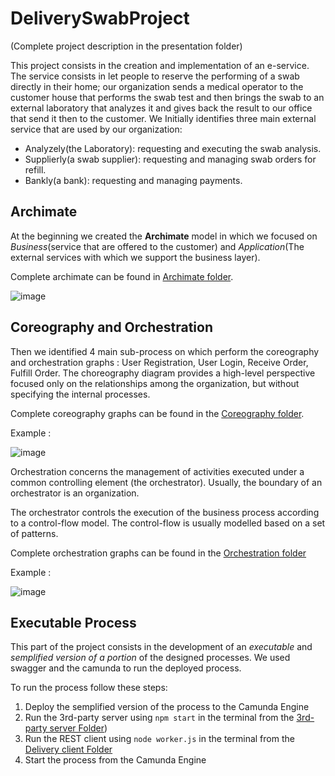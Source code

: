 # DeliverySwabProject
(Complete project description in the presentation folder)
 
This project consists in the creation and implementation of an e-service. The service consists in let people to reserve the performing of a swab directly in their home; our organization sends a medical operator to the customer house that performs the swab test and then brings the swab to an external laboratory that analyzes it and gives back the result to our office that send it then to the customer. We Initially identifies three main external service that are used by our organization:

- Analyzely(the Laboratory): requesting and executing the swab analysis.
- Supplierly(a swab supplier): requesting and managing swab orders for refill.
- Bankly(a bank): requesting and managing payments.

## **Archimate**

At the beginning we created the **Archimate** model in which we focused on *Business*(service that are offered to the customer) and *Application*(The external services with which we support the business layer).

Complete archimate can be found in [Archimate folder](https://github.com/FeBD8/DeliverySwabProject/tree/main/Archimate).

![image](https://user-images.githubusercontent.com/48360582/181099747-c1ac24e0-7824-4091-90bb-c1c3184c106e.png)

## **Coreography and Orchestration**

Then we identified 4 main sub-process on which perform the coreography and orchestration graphs : User Registration, User Login, Receive Order, Fulfill Order. The choreography diagram provides a high-level perspective focused only on the relationships among the organization, but without specifying the internal processes.

Complete coreography graphs can be found in the [Coreography folder](https://github.com/FeBD8/DeliverySwabProject/tree/main/Coreography).

Example :

![image](https://user-images.githubusercontent.com/48360582/181100307-8ab347fd-a422-41fd-8d72-5d2d3bd626e9.png)


Orchestration concerns the management of activities executed under a common controlling element (the orchestrator). Usually, the boundary of an orchestrator is an organization. 

The orchestrator controls the execution of the business process according to a control-flow model. The control-flow is usually modelled based on a set of patterns.

Complete orchestration graphs can be found in the [Orchestration folder](https://github.com/FeBD8/DeliverySwabProject/tree/main/Orchestration)

Example :

![image](https://user-images.githubusercontent.com/48360582/181100990-e3c85305-2ab7-48fc-a69d-0fd844db273b.png)

## **Executable Process**

This part of the project consists in the development of an _executable_ and _semplified version of a portion_ of the designed processes. We used swagger and the camunda to run the deployed process.

To run the process follow these steps:

1. Deploy the semplified version of the process to the Camunda Engine
2. Run the 3rd-party server using `npm start` in the terminal from the [3rd-party server Folder](https://github.com/FeBD8/DeliverySwabProject/tree/main/Implementation/3rd-party%20server))
3. Run the REST client using `node worker.js` in the terminal from the [Delivery client Folder](https://github.com/FeBD8/DeliverySwabProject/tree/main/Implementation/delivery_client)
4. Start the process from the Camunda Engine

